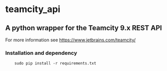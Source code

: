 teamcity_api
=========

## A python wrapper for the Teamcity 9.x REST API

For more information see https://www.jetbrains.com/teamcity/

### Installation and dependency
		sudo pip install -r requirements.txt
